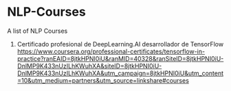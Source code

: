 # NLP-Courses
A list of NLP Courses

1. Certificado profesional de DeepLearning.AI desarrollador de TensorFlow 
https://www.coursera.org/professional-certificates/tensorflow-in-practice?ranEAID=8jtkHPNI0iU&ranMID=40328&ranSiteID=8jtkHPNI0iU-DnlMP9K433nUzILhKWuhXA&siteID=8jtkHPNI0iU-DnlMP9K433nUzILhKWuhXA&utm_campaign=8jtkHPNI0iU&utm_content=10&utm_medium=partners&utm_source=linkshare#courses
